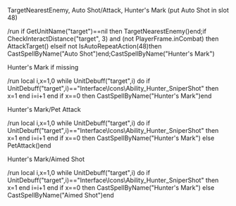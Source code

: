 TargetNearestEnemy, Auto Shot/Attack, Hunter's Mark (put Auto Shot in slot 48)

/run if GetUnitName("target")==nil then TargetNearestEnemy()end;if CheckInteractDistance("target", 3) and (not PlayerFrame.inCombat) then AttackTarget() elseif not IsAutoRepeatAction(48)then CastSpellByName("Auto Shot")end;CastSpellByName("Hunter's Mark")



Hunter's Mark if missing

/run local i,x=1,0 while UnitDebuff("target",i) do if UnitDebuff("target",i)=="Interface\\Icons\\Ability_Hunter_SniperShot" then x=1 end i=i+1 end if x==0 then CastSpellByName("Hunter's Mark")end

 

Hunter's Mark/Pet Attack

/run local i,x=1,0 while UnitDebuff("target",i) do if UnitDebuff("target",i)=="Interface\\Icons\\Ability_Hunter_SniperShot" then x=1 end i=i+1 end if x==0 then CastSpellByName("Hunter's Mark") else PetAttack()end

 

Hunter's Mark/Aimed Shot

/run local i,x=1,0 while UnitDebuff("target",i) do if UnitDebuff("target",i)=="Interface\\Icons\\Ability_Hunter_SniperShot" then x=1 end i=i+1 end if x==0 then CastSpellByName("Hunter's Mark") else CastSpellByName("Aimed Shot")end